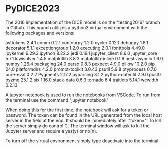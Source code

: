 # PyDICE2023

The 2016 implementation of the DICE model is on the "testing2016" branch in Github. This branch utilizes a python3 virtual environment with the following
packages and versions:

asttokens         2.4.1
comm              0.2.1
contourpy         1.2.0
cycler            0.12.1
debugpy           1.8.1
decorator         5.1.1
exceptiongroup    1.2.0
executing         2.0.1
fonttools         4.49.0
ipykernel         6.29.3
ipython           8.22.2
jedi              0.19.1
jupyter_client    8.6.0
jupyter_core      5.7.1
kiwisolver        1.4.5
matplotlib        3.8.3
matplotlib-inline 0.1.6
nest-asyncio      1.6.0
numpy             1.26.4
packaging         24.0
parso             0.8.3
pexpect           4.9.0
pillow            10.2.0
pip               24.0
platformdirs      4.2.0
prompt-toolkit    3.0.43
psutil            5.9.8
ptyprocess        0.7.0
pure-eval         0.2.2
Pygments          2.17.2
pyparsing         3.1.2
python-dateutil   2.9.0.post0
pyzmq             25.1.2
six               1.16.0
stack-data        0.6.3
tornado           6.4
traitlets         5.14.1
wcwidth           0.2.13

A jupyter notebook is used to run the notebooks from VSCode. To run from the terminal use the command "jupyter notebook"

When doing this for the first time, the notebook will ask for a token or password. The token can be found in the URL generated from the local host server in the field at the end. It should be immediately after "token=". To kill the server simply do control C. The terminal window will ask to kill the Jupyter server and require a yes(y) or no(n).

To turn off the virtual environment simply type deactivate into the terminal. 